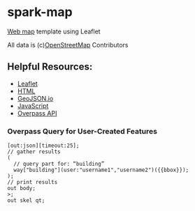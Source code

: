 # spark-map
[Web map](https://spark-stl-geo.github.io/spark-map) template using Leaflet

All data is (c)[OpenStreetMap](https://openstreetmap.org) Contributors

## Helpful Resources:
* [Leaflet](https://www.leafletjs.com)
* [HTML](https://www.w3schools.com/html/)
* [GeoJSON.io](https://www.geojson.io)
* [JavaScript](https://www.w3schools.com/js/default.asp)
* [Overpass API](http://www.overpass-api.de/)

### Overpass Query for User-Created Features
```
[out:json][timeout:25];
// gather results
(
  // query part for: “building”
  way["building"](user:"username1","username2")({{bbox}});
);
// print results
out body;
>;
out skel qt;
```

